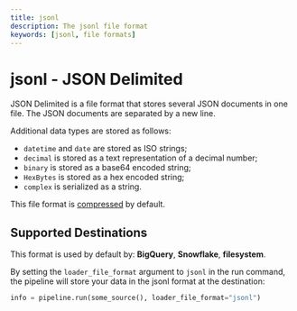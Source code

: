 ```yaml
---
title: jsonl
description: The jsonl file format
keywords: [jsonl, file formats]
---
```


# jsonl - JSON Delimited

JSON Delimited is a file format that stores several JSON documents in one file. The JSON
documents are separated by a new line.

Additional data types are stored as follows:

- `datetime` and `date` are stored as ISO strings;
- `decimal` is stored as a text representation of a decimal number;
- `binary` is stored as a base64 encoded string;
- `HexBytes` is stored as a hex encoded string;
- `complex` is serialized as a string.

This file format is
[compressed](../../reference/performance.md#disabling-and-enabling-file-compression) by default.

## Supported Destinations

This format is used by default by: **BigQuery**, **Snowflake**, **filesystem**.

By setting the `loader_file_format` argument to `jsonl` in the run command, the pipeline will store
your data in the jsonl format at the destination:

```py
info = pipeline.run(some_source(), loader_file_format="jsonl")
```
